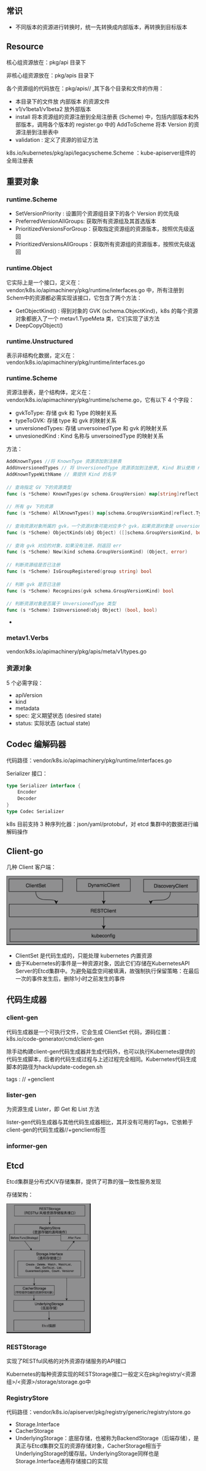 ## 常识

- 不同版本的资源进行转换时，统一先转换成内部版本，再转换到目标版本

## Resource

 核心组资源放在：pkg/api 目录下

非核心组资源放在：pkg/apis 目录下

各个资源组的代码放在：pkg/apis/<group>/ ,其下各个目录和文件的作用：

- 本目录下的文件放 内部版本 的资源文件
- v1/v1beta1/v1beta2 放外部版本
- install 将本资源组的资源注册到全局注册表 (Scheme) 中，包括内部版本和外部版本，调用各个版本的 register.go 中的 AddToScheme 将本 Version 的资源注册到注册表中
- validation : 定义了资源的验证方法

k8s.io/kubernetes/pkg/api/legacyscheme.Scheme ：kube-apiserver组件的全局注册表



## 重要对象 

### runtime.Scheme

- SetVersionPriority : 设置同个资源组目录下的各个 Version 的优先级
- PreferredVersionAllGroups: 获取所有资源组及其首选版本
- PrioritizedVersionsForGroup：获取指定资源组的资源版本，按照优先级返回
- PrioritizedVersionsAllGroups：获取所有资源组的资源版本，按照优先级返回



### runtime.Object

它实际上是一个接口，定义在：vendor/k8s.io/apimachinery/pkg/runtime/interfaces.go 中，所有注册到Schem中的资源都必需实现该接口，它包含了两个方法：

- GetObjectKind() : 得到对象的 GVK (schema.ObjectKind)，k8s 的每个资源对象都嵌入了一个 metav1.TypeMeta 类，它们实现了该方法
- DeepCopyObject()

### runtime.Unstructured

表示非结构化数据，定义在：vendor/k8s.io/apimachinery/pkg/runtime/interfaces.go

### runtime.Scheme

资源注册表，是个结构体，定义在：vendor/k8s.io/apimachinery/pkg/runtime/scheme.go，它有以下 4 个字段：

- gvkToType: 存储 gvk 和 Type 的映射关系
- typeToGVK: 存储 type 和 gvk 的映射关系
- unversionedTypes: 存储 unversoinedType 和 gvk 的映射关系
- unvesionedKind : Kind 名称与 unversoinedType 的映射关系

方法：

```go
AddKnownTypes //将 KnownType 资源添加到注册表
AddUnversionedTypes // 将 UnversionedType 资源添加到注册表, Kind 默认使用 reflect.Type 的名字
AddKnownTypeWithName // 需提供 Kind 的名字

// 查询指定 GV 下的资源类型
func (s *Scheme) KnownTypes(gv schema.GroupVersion) map[string]reflect.Type

// 所有 gv 下的资源
func (s *Scheme) AllKnownTypes() map[schema.GroupVersionKind]reflect.Type

// 查询资源对象所属的 gvk，一个资源对象可能对应多个 gvk，如果资源对象是 unversioned，则返回 true，如果 obj 不是一个指针或没有注册，则返回 err
func (s *Scheme) ObjectKinds(obj Object) ([]schema.GroupVersionKind, bool, error)

// 查询 gvk 对应的对象，如果没有注册，则返回 err
func (s *Scheme) New(kind schema.GroupVersionKind) (Object, error)

// 判断资源组是否已注册
func (s *Scheme) IsGroupRegistered(group string) bool

// 判断 gvk 是否已注册
func (s *Scheme) Recognizes(gvk schema.GroupVersionKind) bool

// 判断资源对象是否属于 UnversionedType 类型
func (s *Scheme) IsUnversioned(obj Object) (bool, bool)
```



- 

### metav1.Verbs

vendor/k8s.io/apimachinery/pkg/apis/meta/v1/types.go



### 资源对象

5 个必需字段：

- apiVersion
- kind
- metadata
- spec: 定义期望状态 (desired state)
- status: 实际状态 (actual state)



## Codec 编解码器

代码路径：vendor/k8s.io/apimachinery/pkg/runtime/interfaces.go

Serializer 接口：

```go
type Serializer interface {
	Encoder
	Decoder
}
type Codec Serializer
```

k8s 目前支持 3 种序列化器：json/yaml/protobuf，对 etcd 集群中的数据进行编解码操作



## Client-go

几种 Client 客户端：

![image-20201203164105446](images/k8s源码剖析/image-20201203164105446.png)



- ClientSet 是代码生成的，只能处理 kubernetes 内置资源
- 由于Kubernetes的事件是一种资源对象，因此它们存储在KubernetesAPI Server的Etcd集群中。为避免磁盘空间被填满，故强制执行保留策略：在最后一次的事件发生后，删除1小时之前发生的事件

## 代码生成器

### client-gen

代码生成器是一个可执行文件，它会生成 ClientSet 代码，源码位置：k8s.io/code-generator/cmd/client-gen

除手动构建client-gen代码生成器并生成代码外，也可以执行Kubernetes提供的代码生成脚本，后者的代码生成过程与上述过程完全相同。Kubernetes代码生成脚本的路径为hack/update-codegen.sh

tags : // +genclient



###  lister-gen

为资源生成 Lister，即 Get 和 List 方法

lister-gen代码生成器与其他代码生成器相比，其并没有可用的Tags，它依赖于client-gen的代码生成器//+genclient标签

### informer-gen

## Etcd

Etcd集群是分布式K/V存储集群，提供了可靠的强一致性服务发现

存储架构：

<img src="images/k8s源码剖析/image-20201204205630609.png" alt="image-20201204205630609" style="zoom: 33%;" />

### RESTStorage
实现了RESTful风格的对外资源存储服务的API接口

Kubernetes的每种资源实现的RESTStorage接口一般定义在pkg/registry/<资源组>/<资源>/storage/storage.go中

### RegistryStore

代码路径：vendor/k8s.io/apiserver/pkg/registry/generic/registry/store.go


- Storage.Interface
- CacherStorage
- UnderlyingStorage：底层存储，也被称为BackendStorage（后端存储），是真正与Etcd集群交互的资源存储对象，CacherStorage相当于UnderlyingStorage的缓存层。UnderlyingStorage同样也是Storage.Interface通用存储接口的实现